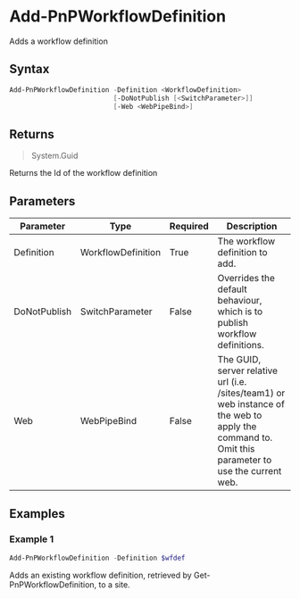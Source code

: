 # Add-PnPWorkflowDefinition
Adds a workflow definition
## Syntax
```powershell
Add-PnPWorkflowDefinition -Definition <WorkflowDefinition>
                          [-DoNotPublish [<SwitchParameter>]]
                          [-Web <WebPipeBind>]
```


## Returns
>System.Guid

Returns the Id of the workflow definition

## Parameters
Parameter|Type|Required|Description
---------|----|--------|-----------
|Definition|WorkflowDefinition|True|The workflow definition to add.|
|DoNotPublish|SwitchParameter|False|Overrides the default behaviour, which is to publish workflow definitions.|
|Web|WebPipeBind|False|The GUID, server relative url (i.e. /sites/team1) or web instance of the web to apply the command to. Omit this parameter to use the current web.|
## Examples

### Example 1
```powershell
Add-PnPWorkflowDefinition -Definition $wfdef
```
Adds an existing workflow definition, retrieved by Get-PnPWorkflowDefinition, to a site.
